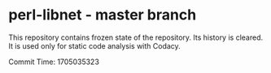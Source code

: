 # perl-libnet - master branch

This repository contains frozen state of the repository.
Its history is cleared. It is used only for static code
analysis with Codacy.

Commit Time: 1705035323